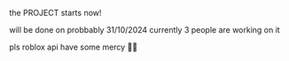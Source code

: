 the PROJECT starts now!

will be done on probbably 31/10/2024
currently 3 people are working on it

pls roblox api have some mercy 🥺🥺
